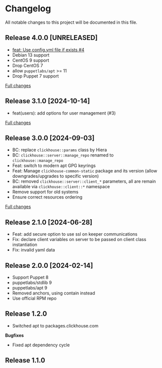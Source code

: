 # Changelog

All notable changes to this project will be documented in this file.


## Release 4.0.0 [UNRELEASED]

- [feat: Use config.yml file if exists #4](https://github.com/deric/puppet-clickhouse/pull/4)
- Debian 13 support
- CentOS 9 support
- Drop CentOS 7
- allow `puppetlabs/apt` >= 11
- Drop Puppet 7 support

[Full changes](https://github.com/deric/puppet-clickhouse/compare/v3.1.0...v4.0.0)


## Release 3.1.0 [2024-10-14]

- feat(users): add options for user management (#3)

[Full changes](https://github.com/deric/puppet-clickhouse/compare/v3.0.0...v3.1.0)

## Release 3.0.0 [2024-09-03]

 - BC: replace `clickhouse::params` class by Hiera
 - BC: `clickhouse::server::manage_repo` renamed to `clickhouse::manage_repo`
 - Feat: switch to modern apt GPG keyrings
 - Feat: Manage `clickhouse-common-static` package and its version (allow downgrades/upgrades to specific version)
 - BC: removed `clickhouse::server::client_*` parameters, all are remain available via `clickhouse::client::*` namespace
 - Remove support for old systems
 - Ensure correct resources ordering

[Full changes](https://github.com/deric/puppet-clickhouse/compare/v2.1.0...v3.0.0)

## Release 2.1.0 [2024-06-28]

 - Feat: add secure option to use ssl on keeper communications
 - Fix: declare client variables on server to be passed on client class instantiation
 - Fix: invalid yaml data


## Release 2.0.0 [2024-02-14]

 - Support Puppet 8
 - puppetlabs/stdlib 9
 - puppetlabs/apt 9
 - Removed anchors, using contain instead
 - Use official RPM repo

## Release 1.2.0

  - Switched apt to packages.clickhouse.com

**Bugfixes**

  - Fixed apt dependency cycle

## Release 1.1.0

